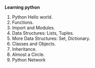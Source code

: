 **Learning python**
1. Python Hello world.
2. Functions.
3. Import and Modules.
4. Data Structures: Lists, Tuples.
5. More Data Structures: Set, Dictionary.
6. Classes and Objects.
7. Inheritance.
8. Almost a Circle.
9. Python Network

